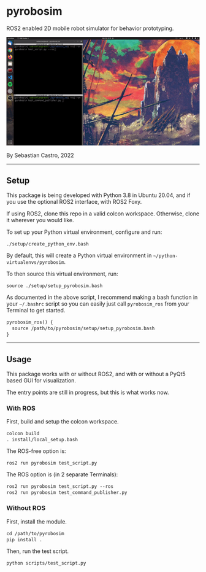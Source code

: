# pyrobosim
ROS2 enabled 2D mobile robot simulator for behavior prototyping.

![Example animation of the simulator](media/pyrobosim.gif)

By Sebastian Castro, 2022

---

## Setup
This package is being developed with Python 3.8 in Ubuntu 20.04, and if you use the optional ROS2 interface, with ROS2 Foxy.

If using ROS2, clone this repo in a valid colcon workspace. Otherwise, clone it wherever you would like.

To set up your Python virtual environment, configure and run:

```
./setup/create_python_env.bash
```

By default, this will create a Python virtual environment in `~/python-virtualenvs/pyrobosim`.

To then source this virtual environment, run:

```
source ./setup/setup_pyrobosim.bash
```

As documented in the above script, I recommend making a bash function in your `~/.bashrc` script so you can easily just call `pyrobosim_ros` from your Terminal to get started.

```
pyrobosim_ros() {
  source /path/to/pyrobosim/setup/setup_pyrobosim.bash
}
```

---

## Usage
This package works with or without ROS2, and with or without a PyQt5 based GUI for visualization. 

The entry points are still in progress, but this is what works now.

### With ROS

First, build and setup the colcon workspace.

```
colcon build
. install/local_setup.bash
```

The ROS-free option is:
```
ros2 run pyrobosim test_script.py 
```

The ROS option is (in 2 separate Terminals):
```
ros2 run pyrobosim test_script.py --ros
ros2 run pyrobosim test_command_publisher.py
```

### Without ROS

First, install the module.

```
cd /path/to/pyrobosim
pip install .
```

Then, run the test script.

```
python scripts/test_script.py
```
